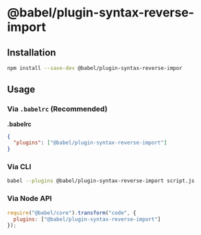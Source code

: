 # @babel/plugin-syntax-reverse-import



## Installation

```sh
npm install --save-dev @babel/plugin-syntax-reverse-impor
```

## Usage

### Via `.babelrc` (Recommended)

**.babelrc**

```json
{
  "plugins": ["@babel/plugin-syntax-reverse-import"]
}
```

### Via CLI

```sh
babel --plugins @babel/plugin-syntax-reverse-import script.js
```

### Via Node API

```javascript
require("@babel/core").transform("code", {
  plugins: ["@babel/plugin-syntax-reverse-import"]
});
```

